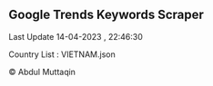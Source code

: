 

## Google Trends Keywords Scraper 
 
Last Update 14-04-2023 , 22:46:30

Country List :
VIETNAM.json



© Abdul Muttaqin 
